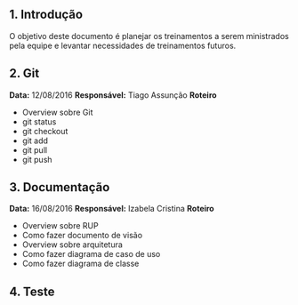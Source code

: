 ## 1. Introdução

O objetivo deste documento é planejar os treinamentos a serem ministrados pela equipe e levantar necessidades de treinamentos futuros.

## 2. Git

**Data:** 12/08/2016
**Responsável:** Tiago Assunção
**Roteiro**
- Overview sobre Git
- git status
- git checkout 
- git add
- git pull
- git push

## 3. Documentação
**Data:** 16/08/2016
**Responsável:** Izabela Cristina
**Roteiro**
- Overview sobre RUP
- Como fazer documento de visão
- Overview sobre arquitetura
- Como fazer diagrama de caso de uso
- Como fazer diagrama de classe

## 4. Teste

